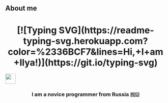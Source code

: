 ## About me
<h1 align=center>[![Typing SVG](https://readme-typing-svg.herokuapp.com?color=%2336BCF7&lines=Hi,+I+am+Ilya!)](https://git.io/typing-svg)</h1>
<img src="https://github.com/blackcater/blackcater/raw/main/images/Hi.gif" height="32"/>
<h3 align="center">I am a novice programmer from Russia 🇷🇺</h3>
